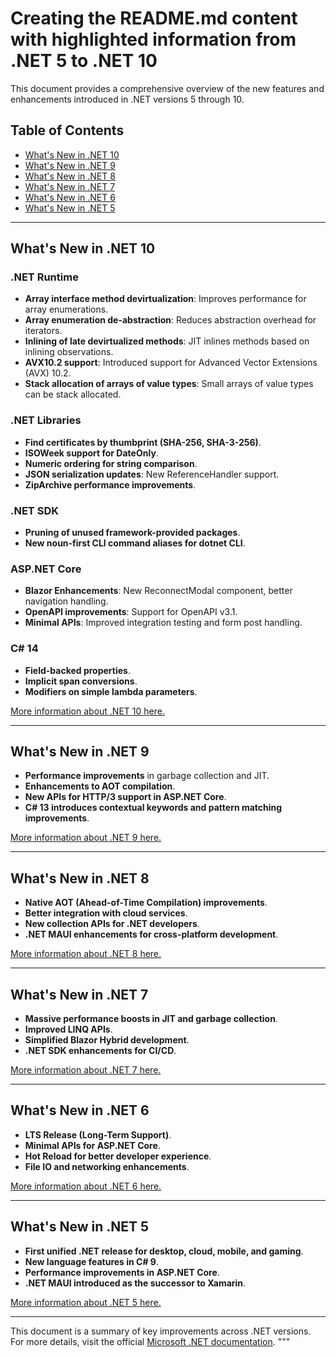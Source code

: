 # Creating the README.md content with highlighted information from .NET 5 to .NET 10


This document provides a comprehensive overview of the new features and enhancements introduced in .NET versions 5 through 10.

## Table of Contents
- [What's New in .NET 10](#whats-new-in-net-10)
- [What's New in .NET 9](#whats-new-in-net-9)
- [What's New in .NET 8](#whats-new-in-net-8)
- [What's New in .NET 7](#whats-new-in-net-7)
- [What's New in .NET 6](#whats-new-in-net-6)
- [What's New in .NET 5](#whats-new-in-net-5)

---

## What's New in .NET 10
### .NET Runtime
- **Array interface method devirtualization**: Improves performance for array enumerations.
- **Array enumeration de-abstraction**: Reduces abstraction overhead for iterators.
- **Inlining of late devirtualized methods**: JIT inlines methods based on inlining observations.
- **AVX10.2 support**: Introduced support for Advanced Vector Extensions (AVX) 10.2.
- **Stack allocation of arrays of value types**: Small arrays of value types can be stack allocated.

### .NET Libraries
- **Find certificates by thumbprint (SHA-256, SHA-3-256)**.
- **ISOWeek support for DateOnly**.
- **Numeric ordering for string comparison**.
- **JSON serialization updates**: New ReferenceHandler support.
- **ZipArchive performance improvements**.

### .NET SDK
- **Pruning of unused framework-provided packages**.
- **New noun-first CLI command aliases for dotnet CLI**.

### ASP.NET Core
- **Blazor Enhancements**: New ReconnectModal component, better navigation handling.
- **OpenAPI improvements**: Support for OpenAPI v3.1.
- **Minimal APIs**: Improved integration testing and form post handling.

### C# 14
- **Field-backed properties**.
- **Implicit span conversions**.
- **Modifiers on simple lambda parameters**.

[More information about .NET 10 here.](https://github.com/CristianSifuentes/.NET10)

---

## What's New in .NET 9
- **Performance improvements** in garbage collection and JIT.
- **Enhancements to AOT compilation**.
- **New APIs for HTTP/3 support in ASP.NET Core**.
- **C# 13 introduces contextual keywords and pattern matching improvements**.

[More information about .NET 9 here.](https://github.com/CristianSifuentes/.NET9)

---

## What's New in .NET 8
- **Native AOT (Ahead-of-Time Compilation) improvements**.
- **Better integration with cloud services**.
- **New collection APIs for .NET developers**.
- **.NET MAUI enhancements for cross-platform development**.

[More information about .NET 8 here.](https://github.com/CristianSifuentes/.NET8)

---

## What's New in .NET 7
- **Massive performance boosts in JIT and garbage collection**.
- **Improved LINQ APIs**.
- **Simplified Blazor Hybrid development**.
- **.NET SDK enhancements for CI/CD**.

[More information about .NET 7 here.](https://github.com/CristianSifuentes/.NET7)

---

## What's New in .NET 6
- **LTS Release (Long-Term Support)**.
- **Minimal APIs for ASP.NET Core**.
- **Hot Reload for better developer experience**.
- **File IO and networking enhancements**.

[More information about .NET 6 here.](https://github.com/CristianSifuentes/.NET6)

---

## What's New in .NET 5
- **First unified .NET release for desktop, cloud, mobile, and gaming**.
- **New language features in C# 9**.
- **Performance improvements in ASP.NET Core**.
- **.NET MAUI introduced as the successor to Xamarin**.

[More information about .NET 5 here.](https://github.com/CristianSifuentes/.NET5)


---
This document is a summary of key improvements across .NET versions. For more details, visit the official [Microsoft .NET documentation](https://learn.microsoft.com/en-us/dotnet/).
"""

